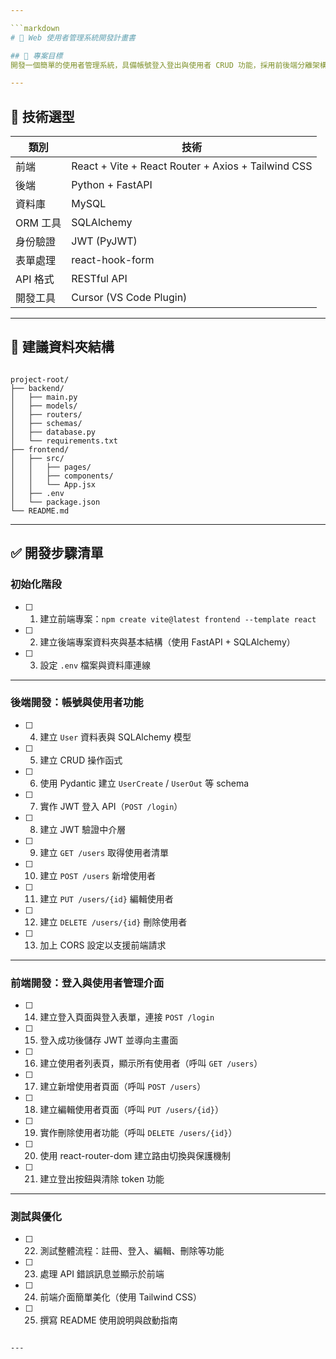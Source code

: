 ```yaml
---

```markdown
# 📘 Web 使用者管理系統開發計畫書

## 🧾 專案目標
開發一個簡單的使用者管理系統，具備帳號登入登出與使用者 CRUD 功能，採用前後端分離架構。

---
```


## 🧰 技術選型

| 類別       | 技術                                          |
|------------|-----------------------------------------------|
| 前端       | React + Vite + React Router + Axios + Tailwind CSS |
| 後端       | Python + FastAPI                              |
| 資料庫     | MySQL                                         |
| ORM 工具   | SQLAlchemy                                    |
| 身份驗證   | JWT (PyJWT)                                   |
| 表單處理   | react-hook-form                               |
| API 格式   | RESTful API                                   |
| 開發工具   | Cursor (VS Code Plugin)                       |

---

## 📁 建議資料夾結構

```

project-root/
├── backend/
│   ├── main.py
│   ├── models/
│   ├── routers/
│   ├── schemas/
│   ├── database.py
│   └── requirements.txt
├── frontend/
│   ├── src/
│   │   ├── pages/
│   │   ├── components/
│   │   └── App.jsx
│   ├── .env
│   └── package.json
└── README.md

```

---

## ✅ 開發步驟清單

### 初始化階段
- [ ] 1. 建立前端專案：`npm create vite@latest frontend --template react`
- [ ] 2. 建立後端專案資料夾與基本結構（使用 FastAPI + SQLAlchemy）
- [ ] 3. 設定 `.env` 檔案與資料庫連線

---

### 後端開發：帳號與使用者功能
- [ ] 4. 建立 `User` 資料表與 SQLAlchemy 模型
- [ ] 5. 建立 CRUD 操作函式
- [ ] 6. 使用 Pydantic 建立 `UserCreate` / `UserOut` 等 schema
- [ ] 7. 實作 JWT 登入 API（`POST /login`）
- [ ] 8. 建立 JWT 驗證中介層
- [ ] 9. 建立 `GET /users` 取得使用者清單
- [ ] 10. 建立 `POST /users` 新增使用者
- [ ] 11. 建立 `PUT /users/{id}` 編輯使用者
- [ ] 12. 建立 `DELETE /users/{id}` 刪除使用者
- [ ] 13. 加上 CORS 設定以支援前端請求

---

### 前端開發：登入與使用者管理介面
- [ ] 14. 建立登入頁面與登入表單，連接 `POST /login`
- [ ] 15. 登入成功後儲存 JWT 並導向主畫面
- [ ] 16. 建立使用者列表頁，顯示所有使用者（呼叫 `GET /users`）
- [ ] 17. 建立新增使用者頁面（呼叫 `POST /users`）
- [ ] 18. 建立編輯使用者頁面（呼叫 `PUT /users/{id}`）
- [ ] 19. 實作刪除使用者功能（呼叫 `DELETE /users/{id}`）
- [ ] 20. 使用 react-router-dom 建立路由切換與保護機制
- [ ] 21. 建立登出按鈕與清除 token 功能

---

### 測試與優化
- [ ] 22. 測試整體流程：註冊、登入、編輯、刪除等功能
- [ ] 23. 處理 API 錯誤訊息並顯示於前端
- [ ] 24. 前端介面簡單美化（使用 Tailwind CSS）
- [ ] 25. 撰寫 README 使用說明與啟動指南
```

---


